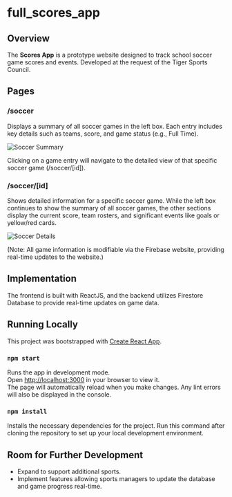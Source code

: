 # full_scores_app

## Overview
The **Scores App** is a prototype website designed to track school soccer game scores and events. Developed at the request of the Tiger Sports Council.

## Pages

### /soccer
Displays a summary of all soccer games in the left box. Each entry includes key details such as teams, score, and game status (e.g., Full Time). 

![Soccer Summary](https://drive.google.com/file/d/1cMTTpLI7uqQfR6eTw986gXrKmURX_6o6/view?usp=drive_link)

Clicking on a game entry will navigate to the detailed view of that specific soccer game (/soccer/[id]).

### /soccer/[id]
Shows detailed information for a specific soccer game. While the left box continues to show the summary of all soccer games, the other sections display the current score, team rosters, and significant events like goals or yellow/red cards.

![Soccer Details](https://drive.google.com/file/d/1VNGeVhM8UA4T0fSKC-ZG06dHbKXV2-AU/view?usp=drive_link)

(Note: All game information is modifiable via the Firebase website, providing real-time updates to the website.)

## Implementation
The frontend is built with ReactJS, and the backend utilizes Firestore Database to provide real-time updates on game data.

## Running Locally

This project was bootstrapped with [Create React App](https://github.com/facebook/create-react-app).

### `npm start`
Runs the app in development mode.\
Open [http://localhost:3000](http://localhost:3000) in your browser to view it.\
The page will automatically reload when you make changes. Any lint errors will also be displayed in the console.

### `npm install`
Installs the necessary dependencies for the project. Run this command after cloning the repository to set up your local development environment.

## Room for Further Development
- Expand to support additional sports.
- Implement features allowing sports managers to update the database and game progress real-time.
